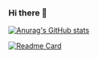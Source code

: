 ### Hi there 👋

<!--
**SKITTLE6969/SKITTLE6969** is a ✨ _special_ ✨ repository because its `README.md` (this file) appears on your GitHub profile.

Here are some ideas to get you started:

- 🔭 I’m currently working on ...
- 🌱 I’m currently learning ...
- 👯 I’m looking to collaborate on ...
- 🤔 I’m looking for help with ...
- 💬 Ask me about ...
- 📫 How to reach me: ...
- 😄 Pronouns: ...
- ⚡ Fun fact: ...
-->
[![Anurag's GitHub stats](https://github-readme-stats.vercel.app/api?username=SKITTLE6969)](https://github.com/anuraghazra/github-readme-stats)

[![Readme Card](https://github-readme-stats.vercel.app/api/pin/?username=SKITTLE6969&repo=github-readme-stats)](https://github.com/anuraghazra/github-readme-stats)

